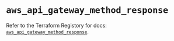 # `aws_api_gateway_method_response`

Refer to the Terraform Registory for docs: [`aws_api_gateway_method_response`](https://registry.terraform.io/providers/hashicorp/aws/5.18.1/docs/resources/api_gateway_method_response).
